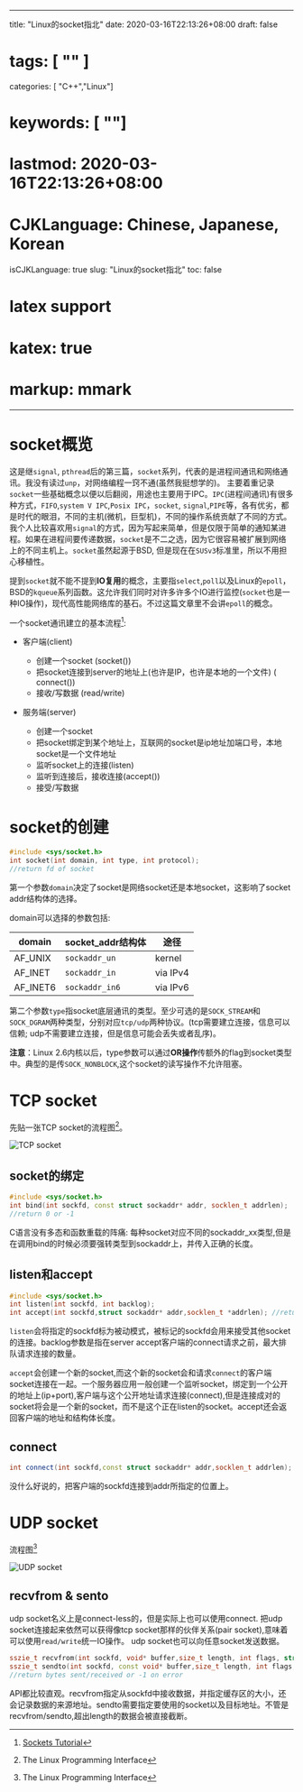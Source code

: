 
---
title: "Linux的socket指北"
date: 2020-03-16T22:13:26+08:00
draft: false
# tags: [ "" ]
categories: [ "C++","Linux"]
# keywords: [ ""]
# lastmod: 2020-03-16T22:13:26+08:00
# CJKLanguage: Chinese, Japanese, Korean
isCJKLanguage: true
slug: "Linux的socket指北"
toc: false
# latex support
# katex: true
# markup: mmark
---

# socket概览

这是继`signal`, `pthread`后的第三篇，`socket`系列，代表的是进程间通讯和网络通讯。我没有读过`unp`，对网络编程一窍不通(虽然我挺想学的)。 主要着重记录`socket`一些基础概念以便以后翻阅，用途也主要用于IPC。`IPC`(进程间通讯)有很多种方式，`FIFO`,`system V IPC`,`Posix IPC`，`socket`, `signal`,`PIPE`等，各有优劣，都是时代的眼泪，不同的主机(微机，巨型机)，不同的操作系统贡献了不同的方式。我个人比较喜欢用`signal`的方式，因为写起来简单，但是仅限于简单的通知某进程。如果在进程间要传递数据，`socket`是不二之选，因为它很容易被扩展到网络上的不同主机上。`socket`虽然起源于BSD, 但是现在在`SUSv3`标准里，所以不用担心移植性。

提到`socket`就不能不提到**IO复用**的概念，主要指`select`,`poll`以及Linux的`epoll`，BSD的`kqueue`系列函数。这允许我们同时对许多许多个IO进行监控(`socket`也是一种IO操作)，现代高性能网络库的基石。不过这篇文章里不会讲`epoll`的概念。

一个socket通讯建立的基本流程[^1]:
- 客户端(client)
  - 创建一个socket (socket())
  - 把socket连接到server的地址上(也许是IP，也许是本地的一个文件) ( connect())
  - 接收/写数据 (read/write) 

- 服务端(server)
  - 创建一个socket
  - 把socket绑定到某个地址上，互联网的socket是ip地址加端口号，本地socket是一个文件地址
  - 监听socket上的连接(listen)
  - 监听到连接后，接收连接(accept())
  - 接受/写数据
  
# socket的创建

 ```cpp
 #include <sys/socket.h>
 int socket(int domain, int type, int protocol);
 //return fd of socket
 ```
 第一个参数`domain`决定了socket是网络socket还是本地socket，这影响了socket addr结构体的选择。
 
 domain可以选择的参数包括:
 
 | domain   | socket_addr结构体 | 途径     |
 | -------- | ----------------- | -------- |
 | AF_UNIX  | `sockaddr_un`     | kernel   |
 | AF_INET  | `sockaddr_in`     | via IPv4 |
 | AF_INET6 | `sockaddr_in6`    | via IPv6 |

 第二个参数`type`指socket底层通讯的类型。至少可选的是`SOCK_STREAM`和`SOCK_DGRAM`两种类型，分别对应`tcp/udp`两种协议。(tcp需要建立连接，信息可以信赖; udp不需要建立连接，但是信息可能会丢失或者乱序)。

 **注意**：Linux 2.6内核以后，type参数可以通过**OR操作**传额外的flag到socket类型中。典型的是传`SOCK_NONBLOCK`,这个socket的读写操作不允许阻塞。

# TCP socket
先贴一张TCP socket的流程图[^2]。

![TCP socket](/image/stream_socket.png)
## socket的绑定

 ```cpp
 #include <sys/socket.h>
 int bind(int sockfd, const struct sockaddr* addr, socklen_t addrlen);
 //return 0 or -1
 ```
C语言没有多态和函数重载的阵痛: 每种socket对应不同的sockaddr_xx类型,但是在调用bind的时候必须要强转类型到sockaddr上，并传入正确的长度。

## listen和accept

```cpp
#include <sys/socket.h>
int listen(int sockfd, int backlog);
int accept(int sockfd,struct sockaddr* addr,socklen_t *addrlen); //return new sockfd when success
```
`listen`会将指定的sockfd标为被动模式，被标记的sockfd会用来接受其他socket的连接。backlog参数是指在server accept客户端的connect请求之前，最大排队请求连接的数量。

`accept`会创建一个新的socket,而这个新的socket会和请求`connect`的客户端socket连接在一起。一个服务器应用一般创建一个监听socket，绑定到一个公开的地址上(ip+port),客户端与这个公开地址请求连接(connect),但是连接成对的socket将会是一个新的socket，而不是这个正在listen的socket。accept还会返回客户端的地址和结构体长度。

## connect
```cpp
int connect(int sockfd,const struct sockaddr* addr,socklen_t addrlen);
```
没什么好说的，把客户端的sockfd连接到addr所指定的位置上。


# UDP socket
流程图[^2]

![UDP socket](/image/udp_socket.png)

## recvfrom & sento
udp socket名义上是connect-less的，但是实际上也可以使用connect. 把udp socket连接起来依然可以获得像tcp socket那样的伙伴关系(pair socket),意味着可以使用`read/write`统一IO操作。
udp socket也可以向任意socket发送数据。
```cpp
sszie_t recvfrom(int sockfd, void* buffer,size_t length, int flags, struct sockaddr* src_addr, socklen_t * addrlen);
sszie_t sendto(int sockfd, const void* buffer,size_t length, int flags,const  struct sockaddr* src_addr, socklen_t * addrlen);
//return bytes sent/received or -1 on error
```
API都比较直观。recvfrom指定从sockfd中接收数据，并指定缓存区的大小，还会记录数据的来源地址。sendto需要指定要使用的socket以及目标地址。不管是recvfrom/sendto,超出length的数据会被直接截断。

[^1]: [Sockets Tutorial](http://www.cs.rpi.edu/~moorthy/Courses/os98/Pgms/socket.html)
[^2]: The Linux Programming Interface
